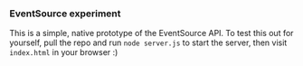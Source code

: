 ### EventSource experiment

This is a simple, native prototype of the EventSource API. To test this out for yourself, pull the repo and run `node server.js` to start the server, then visit `index.html` in your browser :) 